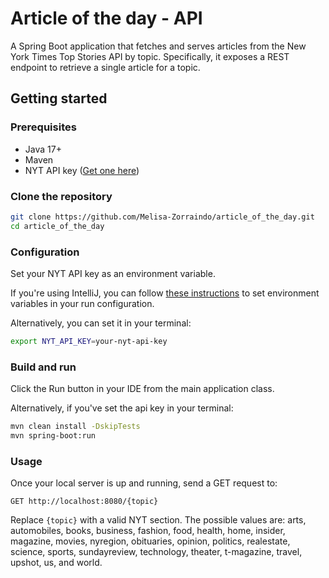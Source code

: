 # Article of the day - API

A Spring Boot application that fetches and serves articles from the New York Times Top Stories API by topic.
Specifically, it exposes a REST endpoint to retrieve a single article for a topic.

## Getting started

### Prerequisites

- Java 17+
- Maven
- NYT API key ([Get one here](https://developer.nytimes.com/))

### Clone the repository

```sh
git clone https://github.com/Melisa-Zorraindo/article_of_the_day.git
cd article_of_the_day
```

### Configuration

Set your NYT API key as an environment variable.

If you're using IntelliJ, you can follow [these instructions](https://www.jetbrains.com/help/idea/program-arguments-and-environment-variables.html)
to set environment variables in your run configuration.

Alternatively, you can set it in your terminal:

```sh
export NYT_API_KEY=your-nyt-api-key
```

### Build and run

Click the Run button in your IDE from the main application class.

Alternatively, if you've set the api key in your terminal:

```sh
mvn clean install -DskipTests
mvn spring-boot:run
```


### Usage

Once your local server is up and running, send a GET request to:

```
GET http://localhost:8080/{topic}
```

Replace `{topic}` with a valid NYT section. The possible values are: arts, automobiles, books, business, fashion, food,
health, home, insider, magazine, movies, nyregion, obituaries, opinion, politics, realestate, science, sports,
sundayreview, technology, theater, t-magazine, travel, upshot, us, and world.